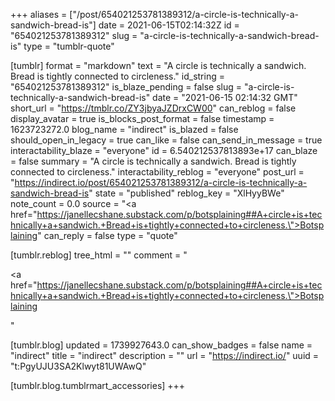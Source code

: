 +++
aliases = ["/post/654021253781389312/a-circle-is-technically-a-sandwich-bread-is"]
date = 2021-06-15T02:14:32Z
id = "654021253781389312"
slug = "a-circle-is-technically-a-sandwich-bread-is"
type = "tumblr-quote"

[tumblr]
format = "markdown"
text = "A circle is technically a sandwich. Bread is tightly connected to circleness."
id_string = "654021253781389312"
is_blaze_pending = false
slug = "a-circle-is-technically-a-sandwich-bread-is"
date = "2021-06-15 02:14:32 GMT"
short_url = "https://tmblr.co/ZY3jbyaJZDrxCW00"
can_reblog = false
display_avatar = true
is_blocks_post_format = false
timestamp = 1623723272.0
blog_name = "indirect"
is_blazed = false
should_open_in_legacy = true
can_like = false
can_send_in_message = true
interactability_blaze = "everyone"
id = 6.540212537813893e+17
can_blaze = false
summary = "A circle is technically a sandwich. Bread is tightly connected to circleness."
interactability_reblog = "everyone"
post_url = "https://indirect.io/post/654021253781389312/a-circle-is-technically-a-sandwich-bread-is"
state = "published"
reblog_key = "XlHyyBWe"
note_count = 0.0
source = "<a href=\"https://janellecshane.substack.com/p/botsplaining##A+circle+is+technically+a+sandwich.+Bread+is+tightly+connected+to+circleness.\">Botsplaining</a>"
can_reply = false
type = "quote"

[tumblr.reblog]
tree_html = ""
comment = "<p><a href=\"https://janellecshane.substack.com/p/botsplaining##A+circle+is+technically+a+sandwich.+Bread+is+tightly+connected+to+circleness.\">Botsplaining</a></p>"

[tumblr.blog]
updated = 1739927643.0
can_show_badges = false
name = "indirect"
title = "indirect"
description = ""
url = "https://indirect.io/"
uuid = "t:PgyUJU3SA2Klwyt81UWAwQ"

[tumblr.blog.tumblrmart_accessories]
+++
